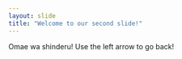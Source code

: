 ```yaml
---
layout: slide
title: "Welcome to our second slide!"
---
```

Omae wa shinderu!
Use the left arrow to go back!
